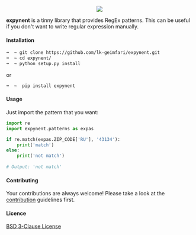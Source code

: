 <p align="center">
  <img src="https://raw.githubusercontent.com/lk-geimfari/expynent/master/other/logo.png">
</p>

 **expynent** is a tinny library that provides RegEx patterns. This can be useful if you don't want to write regular expression manually.



#### Installation
```zsh
➜  ~ git clone https://github.com/lk-geimfari/expynent.git
➜  ~ cd expynent/
➜  ~ python setup.py install

```
or
```zsh
➜  ~  pip install expynent
```


#### Usage
Just import the pattern that you want:
```python
import re
import expynent.patterns as expas

if re.match(expas.ZIP_CODE['RU'], '43134'):
    print('match')
else:
    print('not match')
    
# Output: 'not match'

```

#### Contributing
Your contributions are always welcome! Please take a look at the [contribution](https://github.com/lk-geimfari/expynent/blob/master/CONTRIBUTING.md) guidelines first.


#### Licence 
[BSD 3-Clause License](https://raw.githubusercontent.com/lk-geimfari/expynent/master/LICENSE)
